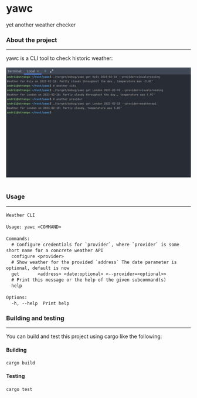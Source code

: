 # yawc
yet another weather checker

### About the project
<hr>
yawc is a CLI tool to check historic weather:
<br/><br/>
<img src="./screenshots/demo.png">
<br/><br/>

### Usage
<hr>

```shell
Weather CLI

Usage: yawc <COMMAND>

Commands:
  # Configure credentials for `provider`, where `provider` is some short name for a concrete weather API
  configure <provider>
  # Show weather for the provided `address` The date parameter is optional, default is now
  get       <address> <date:optional> <--provider=<optional>> 
  # Print this message or the help of the given subcommand(s)
  help
  
Options:
  -h, --help  Print help

```

### Building and testing
<hr>
You can build and test this project using cargo like the following:

#### Building
```shell
cargo build
```

#### Testing
```shell
cargo test
```
